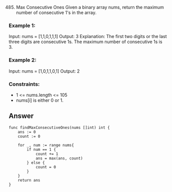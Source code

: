 485. Max Consecutive Ones
Given a binary array nums, return the maximum number of consecutive 1's in the array.


### Example 1:
Input: nums = [1,1,0,1,1,1]
Output: 3
Explanation: The first two digits or the last three digits are consecutive 1s. The maximum number of consecutive 1s is 3.

### Example 2:
Input: nums = [1,0,1,1,0,1]
Output: 2

### Constraints:

- 1 <= nums.length <= 105
- nums[i] is either 0 or 1.


## Answer
```
func findMaxConsecutiveOnes(nums []int) int {
    ans := 0
    count := 0

    for _, num := range nums{
        if num == 1 {
            count += 1
            ans = max(ans, count)
        } else {
            count = 0 
        }
    }
    return ans
}
```